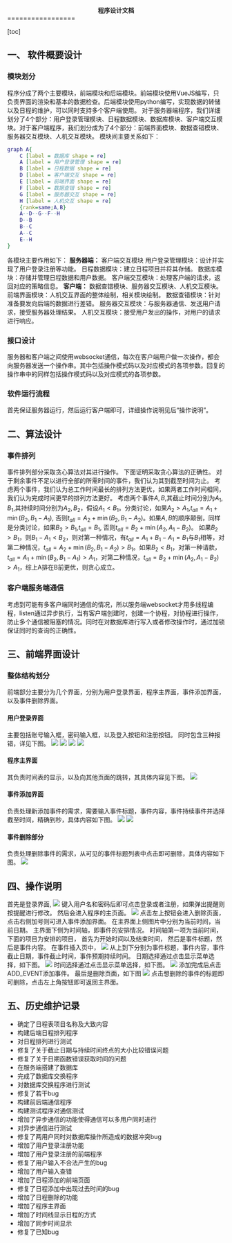<center><strong>程序设计文档</strong></center>
=================

[toc]

## 一、 软件概要设计

### 模块划分

程序分成了两个主要模块，前端模块和后端模块。前端模块使用VueJS编写，只负责界面的渲染和基本的数据检查。后端模块使用python编写，实现数据的转储以及日程的维护，可以同时支持多个客户端使用。
对于服务器端程序，我们详细划分了4个部分：用户登录管理模块、日程数据模块、数据库模块、客户端交互模块。对于客户端程序，我们划分成为了4个部分：前端界面模块、数据查错模块、服务器交互模块、人机交互模块。
模块间主要关系如下：
<!-- gaiyixia -->
```dot
graph A{
    C [label = 数据库 shape = re]
    A [label = 用户登录管理 shape = re]
    B [label = 日程数据 shape = re]
    D [label = 客户端交互 shape = re]
    E [label = 前端界面 shape = re]
    F [label = 数据查错 shape = re]
    G [label = 服务器交互 shape = re]
    H [label = 人机交互 shape = re] 
    {rank=same;A,B}
    A--D--G--F--H
    D--B
    B--C
    A--C
    E--H
}
```
各模块主要作用如下：
<strong>服务器端：</strong>
客户端交互模块
用户登录管理模块：设计并实现了用户登录注册等功能。
日程数据模块：建立日程项目并将其存储。
数据库模块：存储并管理日程数据和用户数据。
客户端交互模块：处理客户端的请求，返回对应的策略信息。
<strong>客户端：</strong>
数据查错模块、服务器交互模块、人机交互模块。
前端界面模块：人机交互界面的整体绘制，相关模块绘制。
数据查错模块：针对准备要发向后端的数据进行差错。
服务器交互模块：与服务器通信、发送用户请求，接受服务器处理结果。
人机交互模块：接受用户发出的操作，对用户的请求进行响应。

### 接口设计

服务器和客户端之间使用websocket通信，每次在客户端用户做一次操作，都会向服务器发送一个操作串。其中包括操作模式码以及对应模式的各项参数。回复的操作串中的同样包括操作模式码以及对应模式的各项参数。

### 软件运行流程 

首先保证服务器运行，然后运行客户端即可，详细操作说明见后“操作说明”。

## 二、算法设计

### 事件排列

事件排列部分采取贪心算法对其进行操作。
下面证明采取贪心算法的正确性。
对于剩余事件不足以进行全部的所需时间的事件，我们认为其到截至时间为止。
考虑两个事件，我们认为总工作时间最长的排列方法更优，如果两者工作时间相同，我们认为完成时间更早的排列方法更好。
考虑两个事件$A,B$,其截止时间分别为$A_1,B_1$,其持续时间分别为$A_2,B_2$，假设$A_1<B_1$。分类讨论，如果$A_2 > A_1$,$t_{all} = A_1 + \min(B_2,B_1 - A_1)$, 否则$t_{all} = A_2 + \min(B_2,B_1 - A_2)$。如果$A,B$的顺序颠倒，同样是分类讨论，如果$B_2 > B_1$,$t_{all} = B_1$, 否则$t_{all} = B_2 + \min(A_2,A_1 - B_2)$。
如果$B_2 > B_1$，则$B_1 - A_1 < B_2$，则对第一种情况，有$t_{all} = A_1 + B_1 - A_1 = B_1$与$B_1$相等，对第二种情况，$t_{all} = A_2 + \min(B_2,B_1 - A_2) > B_1$。如果$B_2<B_1$，对第一种请款，$t_{all} = A_1 + \min(B_2,B_1 - A_1) > A_1$，对第二种情况，$t_{all} = B_2 + \min(A_2,A_1 - B_2) > A_1$，综上A排在B前更优，则贪心成立。

### 客户端服务端通信

考虑到可能有多客户端同时通信的情况，所以服务端websocket才用多线程编程，listen通过异步执行，当有客户端创建时，创建一个协程，对协程进行操作，防止多个通信被阻塞的情况。同时在对数据库进行写入或者修改操作时，通过加锁保证同时的查询的正确性。

## 三、前端界面设计

### 整体结构划分

前端部分主要分为几个界面，分别为用户登录界面，程序主界面，事件添加界面，以及事件删除界面。

#### 用户登录界面

主要包括账号输入框，密码输入框，以及登入按钮和注册按钮。
同时包含三种报错，详见下图。
![](./jpd/1.jpg)
![](./jpd/5.jpg)
![](./jpd/6.jpg)
![](./jpd/7.jpg)
#### 程序主界面

其负责时间表的显示，以及向其他页面的跳转，其具体内容见下图。
![](./jpd/2.jpg)

#### 事件添加界面

负责处理新添加事件的需求，需要输入事件标题，事件内容，事件持续事件并选择截至时间，精确到秒，具体内容如下图。
![](./jpd/3.jpg)
![](./jpd/8.jpg)

#### 事件删除部分

负责处理删除事件的需求，从可见的事件标题列表中点击即可删除，具体内容如下图。
![](./jpd/4.jpg)

## 四、操作说明

首先是登录界面,
![](jpd/1.jpg)
键入用户名和密码后即可点击登录或者注册，如果弹出提醒则按提醒进行修改。
然后会进入程序的主页面。
![](jpd/2.jpg)
点击左上按钮会进入删除页面，
点击右侧加号则可进入事件添加界面。
在主界面上侧图片中分别为当前时间，当前日期。
主界面下侧为时间轴，即事件的安排情况。
时间轴第一项为当前时间，下面的项目为安排的项目，
首先为开始时间以及结束时间，
然后是事件标题，然后是事件内容。
在事件插入页中，
![](jpd/3.jpg)
从上到下分别为事件标题，事件内容，事件截止日期，事件截止时间，事件预期持续时间。
日期选择通过点击显示菜单选择，如下图。
![](jpd/9.jpg)
时间选择通过点击显示菜单选择，如下图。
![](jpd/10.jpg)
添加完成后点击ADD_EVENT添加事件。
最后是删除页面，如下图
![](./jpd/4.jpg)
点击想删除的事件的标题即可删除，点击左上角按钮即可返回主界面。

## 五、历史维护记录
* 确定了日程表项目名称及大致内容
* 构建后端日程排列程序
* 对日程排列进行测试
* 修复了关于截止日期与持续时间终点的大小比较错误问题
* 修复了关于日期函数错误获取时间的问题
* 在服务端搭建了数据库
* 完成了数据库交换程序
* 对数据库交换程序进行测试
* 修复了若干bug
* 构建前后端通信程序
* 构建测试程序对通信测试
* 增加了异步通信的功能使得通信可以多用户同时进行
* 对异步通信进行测试
* 修复了两用户同时对数据库操作所造成的数据冲突bug
* 增加了用户登录注册功能
* 增加了用户登录注册的前端程序
* 修复了用户输入不合法产生的bug
* 增加了用户输入查错
* 增加了日程添加的前端页面
* 修复了日程添加中出现过去时间的bug
* 增加了日程删除的功能
* 增加了程序主界面
* 增加了时间线显示日程的方式
* 增加了同步时间显示
* 修复了已知bug
